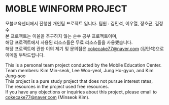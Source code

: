 <h1>MOBLE WINFORM PROJECT</h1>

모블교육센터에서 진행한 개인팀 프로젝트 입니다. 팀원 : 김민석, 이우열, 정호균, 김정수<br>
본 프로젝트는 이율을 추구하지 않는 순수 공부 프로젝트이며,<br>
해당 프로젝트에서 사용된 리소스들은 무료 리소스들을 사용했습니다. <br>
해당 프로젝트에 관한 이의 제기 및 문의점은 cokecake77@naver.com (김민석)으로 이메일 부탁드립니다.

This is a personal team project conducted by the Mobile Education Center. Team members: Kim Min-seok, Lee Woo-yeol, Jung Ho-gyun, and Kim Jung-soo<br>
This project is a pure study project that does not pursue interest rates,<br>
The resources in the project used free resources.<br>
If you have any objections or inquiries about this project, please email to cokecake77@naver.com (Minseok Kim).
